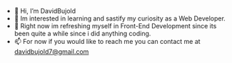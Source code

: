 - 👋 Hi, I’m DavidBujold
- 👀 Im interested in learning and sastify my curiosity as a Web Developer.
- 🌱 Right now im refreshing myself in Front-End Development since its been quite a while since i did anything coding.
- 📫 For now if you would like to reach me you can contact me at 
      davidbujold7@gmail.com

<!---
DavidBujold/DavidBujold is a ✨ special ✨ repository because its `README.md` (this file) appears on your GitHub profile.
You can click the Preview link to take a look at your changes.
--->

